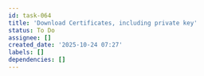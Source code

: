 ```yaml
---
id: task-064
title: 'Download Certificates, including private key'
status: To Do
assignee: []
created_date: '2025-10-24 07:27'
labels: []
dependencies: []
---
```



